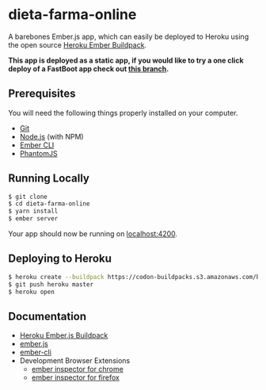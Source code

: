 # dieta-farma-online

A barebones Ember.js app, which can easily be deployed to Heroku using the open source [Heroku Ember Buildpack](https://github.com/heroku/heroku-buildpack-emberjs).

**This app is deployed as a static app, if you would like to try a one click deploy of a FastBoot app check out [this branch](https://github.com/heroku/ember-js-getting-started/tree/fastboot).**

## Prerequisites

You will need the following things properly installed on your computer.

* [Git](https://git-scm.com/)
* [Node.js](https://nodejs.org/) (with NPM)
* [Ember CLI](https://ember-cli.com/)
* [PhantomJS](http://phantomjs.org/)

## Running Locally

```sh
$ git clone
$ cd dieta-farma-online
$ yarn install
$ ember server
```
Your app should now be running on [localhost:4200](http://localhost:4200/).

## Deploying to Heroku

```sh
$ heroku create --buildpack https://codon-buildpacks.s3.amazonaws.com/buildpacks/heroku/emberjs.tgz
$ git push heroku master
$ heroku open
```

## Documentation

* [Heroku Ember.js Buildpack](https://github.com/heroku/heroku-buildpack-emberjs)
* [ember.js](https://emberjs.com/)
* [ember-cli](https://www.ember-cli.com/)
* Development Browser Extensions
  * [ember inspector for chrome](https://chrome.google.com/webstore/detail/ember-inspector/bmdblncegkenkacieihfhpjfppoconhi)
  * [ember inspector for firefox](https://addons.mozilla.org/en-US/firefox/addon/ember-inspector/)
